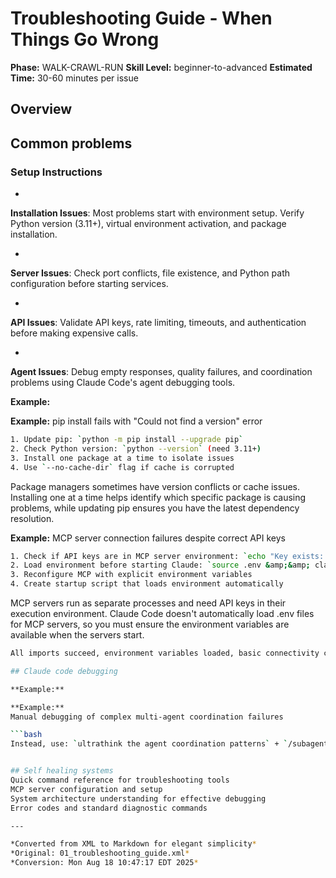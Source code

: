 # Troubleshooting Guide - When Things Go Wrong

**Phase:** WALK-CRAWL-RUN
**Skill Level:** beginner-to-advanced
**Estimated Time:** 30-60 minutes per issue


## Overview

## Common problems

### Setup Instructions


- 
                
**Installation Issues**: Most problems start with environment setup. Verify Python version (3.11+), virtual environment activation, and package installation.

- 
                
**Server Issues**: Check port conflicts, file existence, and Python path configuration before starting services.

- 
                
**API Issues**: Validate API keys, rate limiting, timeouts, and authentication before making expensive calls.

- 
                
**Agent Issues**: Debug empty responses, quality failures, and coordination problems using Claude Code's agent debugging tools.

**Example:**

**Example:**
pip install fails with "Could not find a version" error

```bash
1. Update pip: `python -m pip install --upgrade pip`
2. Check Python version: `python --version` (need 3.11+)
3. Install one package at a time to isolate issues
4. Use `--no-cache-dir` flag if cache is corrupted
```

Package managers sometimes have version conflicts or cache issues. Installing one at a time helps identify which specific package is causing problems, while updating pip ensures you have the latest dependency resolution.


**Example:**
MCP server connection failures despite correct API keys

```bash
1. Check if API keys are in MCP server environment: `echo "Key exists: $(if [ -n "$PERPLEXITY_API_KEY" ]; then echo 'Yes'; else echo 'No'; fi)"`
2. Load environment before starting Claude: `source .env &amp;&amp; claude`
3. Reconfigure MCP with explicit environment variables
4. Create startup script that loads environment automatically
```

MCP servers run as separate processes and need API keys in their execution environment. Claude Code doesn't automatically load .env files for MCP servers, so you must ensure the environment variables are available when the servers start.


```bash
All imports succeed, environment variables loaded, basic connectivity confirmed

## Claude code debugging

**Example:**

**Example:**
Manual debugging of complex multi-agent coordination failures

```bash
Instead, use: `ultrathink the agent coordination patterns` + `/subagent create-diagnostic-team` + automated analysis. Manual debugging of complex AI systems is inefficient and error-prone compared to systematic AI-assisted diagnosis.


## Self healing systems
Quick command reference for troubleshooting tools
MCP server configuration and setup
System architecture understanding for effective debugging
Error codes and standard diagnostic commands

---

*Converted from XML to Markdown for elegant simplicity*
*Original: 01_troubleshooting_guide.xml*
*Conversion: Mon Aug 18 10:47:17 EDT 2025*
